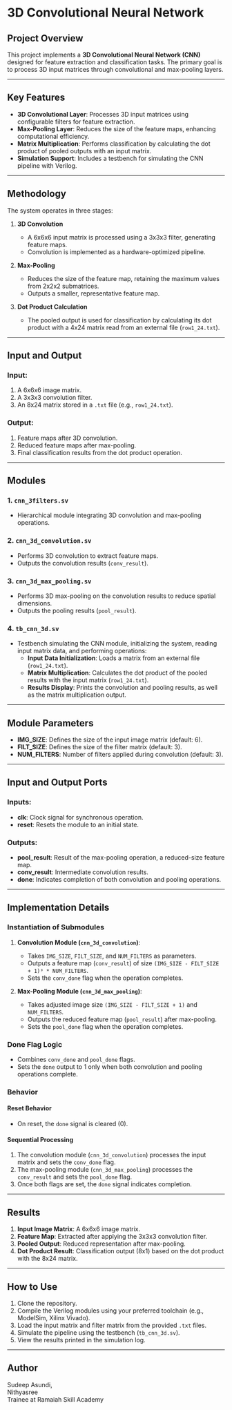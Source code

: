 # 3D Convolutional Neural Network

## Project Overview

This project implements a **3D Convolutional Neural Network (CNN)** designed for feature extraction and classification tasks. The primary goal is to process 3D input matrices through convolutional and max-pooling layers.

---

## Key Features

- **3D Convolutional Layer**: Processes 3D input matrices using configurable filters for feature extraction.
- **Max-Pooling Layer**: Reduces the size of the feature maps, enhancing computational efficiency.
- **Matrix Multiplication**: Performs classification by calculating the dot product of pooled outputs with an input matrix.
- **Simulation Support**: Includes a testbench for simulating the CNN pipeline with Verilog.

---

## Methodology

The system operates in three stages:

1. **3D Convolution**
   - A 6x6x6 input matrix is processed using a 3x3x3 filter, generating feature maps.
   - Convolution is implemented as a hardware-optimized pipeline.

2. **Max-Pooling**
   - Reduces the size of the feature map, retaining the maximum values from 2x2x2 submatrices.
   - Outputs a smaller, representative feature map.

3. **Dot Product Calculation**
   - The pooled output is used for classification by calculating its dot product with a 4x24 matrix read from an external file (`row1_24.txt`).

---

## Input and Output

### Input:

1. A 6x6x6 image matrix.
2. A 3x3x3 convolution filter.
3. An 8x24 matrix stored in a `.txt` file (e.g., `row1_24.txt`).

### Output:

1. Feature maps after 3D convolution.
2. Reduced feature maps after max-pooling.
3. Final classification results from the dot product operation.

---

## Modules

### 1. `cnn_3filters.sv`
   - Hierarchical module integrating 3D convolution and max-pooling operations.

### 2. `cnn_3d_convolution.sv`
   - Performs 3D convolution to extract feature maps.
   - Outputs the convolution results (`conv_result`).

### 3. `cnn_3d_max_pooling.sv`
   - Performs 3D max-pooling on the convolution results to reduce spatial dimensions.
   - Outputs the pooling results (`pool_result`).

### 4. `tb_cnn_3d.sv`
   - Testbench simulating the CNN module, initializing the system, reading input matrix data, and performing operations:
     - **Input Data Initialization**: Loads a matrix from an external file (`row1_24.txt`).
     - **Matrix Multiplication**: Calculates the dot product of the pooled results with the input matrix (`row1_24.txt`).
     - **Results Display**: Prints the convolution and pooling results, as well as the matrix multiplication output.

---

## Module Parameters

- **IMG_SIZE**: Defines the size of the input image matrix (default: 6).
- **FILT_SIZE**: Defines the size of the filter matrix (default: 3).
- **NUM_FILTERS**: Number of filters applied during convolution (default: 3).

---

## Input and Output Ports

### Inputs:
- **clk**: Clock signal for synchronous operation.
- **reset**: Resets the module to an initial state.

### Outputs:
- **pool_result**: Result of the max-pooling operation, a reduced-size feature map.
- **conv_result**: Intermediate convolution results.
- **done**: Indicates completion of both convolution and pooling operations.

---

## Implementation Details

### Instantiation of Submodules

1. **Convolution Module (`cnn_3d_convolution`)**:
   - Takes `IMG_SIZE`, `FILT_SIZE`, and `NUM_FILTERS` as parameters.
   - Outputs a feature map (`conv_result`) of size `(IMG_SIZE - FILT_SIZE + 1)³ * NUM_FILTERS`.
   - Sets the `conv_done` flag when the operation completes.

2. **Max-Pooling Module (`cnn_3d_max_pooling`)**:
   - Takes adjusted image size `(IMG_SIZE - FILT_SIZE + 1)` and `NUM_FILTERS`.
   - Outputs the reduced feature map (`pool_result`) after max-pooling.
   - Sets the `pool_done` flag when the operation completes.

### Done Flag Logic

- Combines `conv_done` and `pool_done` flags.
- Sets the `done` output to 1 only when both convolution and pooling operations complete.

### Behavior

#### Reset Behavior
- On reset, the `done` signal is cleared (0).

#### Sequential Processing
1. The convolution module (`cnn_3d_convolution`) processes the input matrix and sets the `conv_done` flag.
2. The max-pooling module (`cnn_3d_max_pooling`) processes the `conv_result` and sets the `pool_done` flag.
3. Once both flags are set, the `done` signal indicates completion.

---

## Results

1. **Input Image Matrix**: A 6x6x6 image matrix.
2. **Feature Map**: Extracted after applying the 3x3x3 convolution filter.
3. **Pooled Output**: Reduced representation after max-pooling.
4. **Dot Product Result**: Classification output (8x1) based on the dot product with the 8x24 matrix.

---

## How to Use

1. Clone the repository.
2. Compile the Verilog modules using your preferred toolchain (e.g., ModelSim, Xilinx Vivado).
3. Load the input matrix and filter matrix from the provided `.txt` files.
4. Simulate the pipeline using the testbench (`tb_cnn_3d.sv`).
5. View the results printed in the simulation log.

---
## Author  
Sudeep Asundi,  
Nithyasree  
Trainee at Ramaiah Skill Academy
